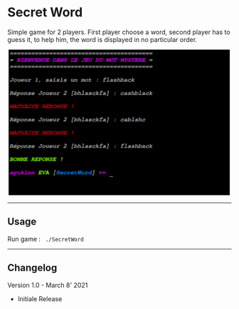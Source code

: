 # Secret Word

Simple game for 2 players. 
First player choose a word, second player has to guess it, to help him, the word is displayed in no particular order.

<img width=500px src="https://github.com/Ayckinn/CPP/blob/main/SecretWord/demo.png" />

---

## Usage
Run game : ``` ./SecretWord```

---

## Changelog
Version 1.0 - March 8' 2021
- Initiale Release
